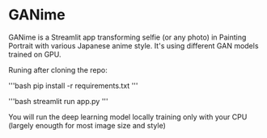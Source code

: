 # GANime
GANime is a Streamlit app transforming selfie (or any photo) in Painting Portrait with various Japanese anime style.
It's using different GAN models trained on GPU.

Runing after cloning the repo:

'''bash
pip install -r requirements.txt
'''


'''bash
streamlit run app.py 
'''

You will run the deep learning model locally training only with your CPU (largely enougth for most image size and style)
